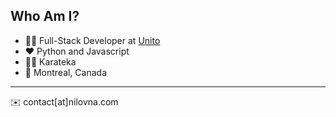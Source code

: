 ## Who Am I?

- 👩‍💻 Full-Stack Developer at [Unito](https://unito.io)
- ❤️ Python and Javascript
- 🤜🏼 Karateka
- 📍 Montreal, Canada
-------

✉️ contact[at]nilovna.com
